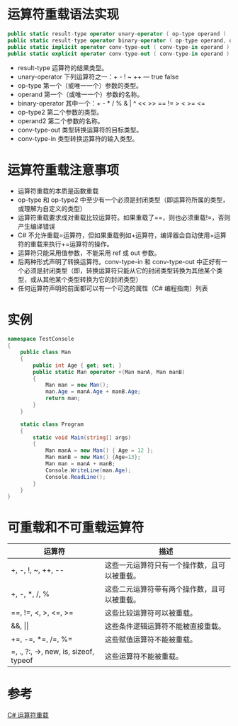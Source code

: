 # 运算符重载语法实现

```csharp
public static result-type operator unary-operator ( op-type operand )
public static result-type operator binary-operator ( op-type operand, op-type2 operand2 )
public static implicit operator conv-type-out ( conv-type-in operand )
public static explicit operator conv-type-out ( conv-type-in operand )
```

* result-type 运算符的结果类型。
* unary-operator 下列运算符之一：+ - ! ~ ++ — true false
* op-type 第一个（或唯一一个）参数的类型。
* operand 第一个（或唯一一个）参数的名称。
* binary-operator 其中一个：+ - * / % & | ^ << >> == != > < >= <=
* op-type2 第二个参数的类型。
* operand2 第二个参数的名称。
* conv-type-out 类型转换运算符的目标类型。
* conv-type-in 类型转换运算符的输入类型。

# 运算符重载注意事项

* 运算符重载的本质是函数重载
* op-type 和 op-type2 中至少有一个必须是封闭类型（即运算符所属的类型，或理解为自定义的类型）
* 运算符重载要求成对重载比较运算符。如果重载了==，则也必须重载!=，否则产生编译错误
* C# 不允许重载=运算符，但如果重载例如+运算符，编译器会自动使用+运算符的重载来执行+=运算符的操作。
* 运算符只能采用值参数，不能采用 ref 或 out 参数。
* 后两种形式声明了转换运算符。conv-type-in 和 conv-type-out 中正好有一个必须是封闭类型（即，转换运算符只能从它的封闭类型转换为其他某个类型，或从其他某个类型转换为它的封闭类型）
* 任何运算符声明的前面都可以有一个可选的属性（C# 编程指南）列表

# 实例

```csharp
namespace TestConsole
{
    public class Man
    {
        public int Age { get; set; }
        public static Man operator +(Man manA, Man manB)
        {
            Man man = new Man();
            man.Age = manA.Age + manB.Age;
            return man;
        }
    }

    static class Program
    {
        static void Main(string[] args)
        {
            Man manA = new Man() { Age = 12 };
            Man manB = new Man() {Age=13};
            Man man = manA + manB;
            Console.WriteLine(man.Age);
            Console.ReadLine();
        }
    }
}
```

# 可重载和不可重载运算符

运算符|描述
--|--
+, -, !, ~, ++, --	|这些一元运算符只有一个操作数，且可以被重载。
+, -, *, /, %	|这些二元运算符带有两个操作数，且可以被重载。
==, !=, <, >, <=, >=	|这些比较运算符可以被重载。
&&, \|\|	|这些条件逻辑运算符不能被直接重载。
+=, -=, *=, /=, %=	|这些赋值运算符不能被重载。
=, ., ?:, ->, new, is, sizeof, typeof	|这些运算符不能被重载。

# 参考

[C# 运算符重载](https://www.runoob.com/csharp/csharp-operator-overloading.html)